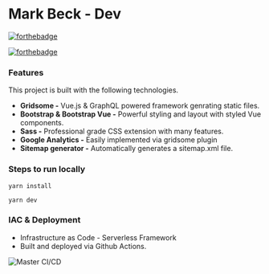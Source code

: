 # Mark Beck - Dev

[![forthebadge](https://forthebadge.com/images/badges/you-didnt-ask-for-this.svg)](https://markbeck.dev)

[![forthebadge](https://forthebadge.com/images/badges/check-it-out.svg)](https://markbeck.dev)

### Features

This project is built with the following technologies.

- **Gridsome -** Vue.js & GraphQL powered framework genrating static files.
- **Bootstrap & Bootstrap Vue -** Powerful styling and layout with styled Vue components.
- **Sass -** Professional grade CSS extension with many features.
- **Google Analytics -** Easily implemented via gridsome plugin
- **Sitemap generator -** Automatically generates a sitemap.xml file.

### Steps to run locally

```
yarn install

yarn dev
```

### IAC & Deployment
- Infrastructure as Code - Serverless Framework
- Built and deployed via Github Actions.

![Master CI/CD](https://github.com/mjmitchell86/markbeck-dev/workflows/Master%20CI/CD/badge.svg?branch=master&event=push)